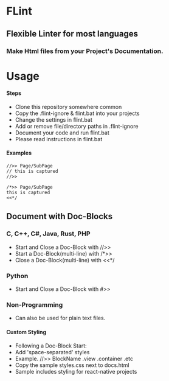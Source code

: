 # FLint
## Flexible Linter for most languages
### Make Html files from your Project's Documentation.

# Usage
#### Steps
- Clone this repository somewhere common
- Copy the .flint-ignore & flint.bat into your projects
- Change the settings in flint.bat
- Add or remove file/directory paths in .flint-ignore
- Document your code and run flint.bat
- Please read instructions in flint.bat
#### Examples
```code
//>> Page/SubPage
// this is captured
//>>
```
```code
/*>> Page/SubPage
this is captured
<<*/
```

## Document with Doc-Blocks
### C, C++, C#, Java, Rust, PHP
- Start and Close a Doc-Block   with //>>
- Start a Doc-Block(multi-line) with /*>>
- Close a Doc-Block(multi-line) with <<*/
### Python
- Start and Close a Doc-Block with #>>
### Non-Programming
- Can also be used for plain text files.
#### Custom Styling
- Following a Doc-Block Start:
-  Add 'space-separated' styles
- Example. //>> BlockName .view .container .etc 
- Copy the sample styles.css next to docs.html
- Sample includes styling for react-native projects
